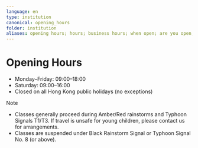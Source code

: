 ```yaml
---
language: en
type: institution
canonical: opening_hours
folder: institution
aliases: opening hours; hours; business hours; when open; are you open; closed; timetable; schedule; attend class; arrangements; tomorrow; today; next week; public holiday; Hong Kong public holiday; holiday; typhoon; rainstorm; T8; black rain; Sunday
---
```

# Opening Hours

- Monday–Friday: 09:00–18:00
- Saturday: 09:00–16:00
- Closed on all Hong Kong public holidays (no exceptions)

Note
- Classes generally proceed during Amber/Red rainstorms and Typhoon Signals T1/T3. If travel is unsafe for young children, please contact us for arrangements.
- Classes are suspended under Black Rainstorm Signal or Typhoon Signal No. 8 (or above).
